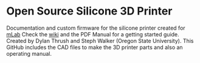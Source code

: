 # Open Source Silicone 3D Printer
Documentation and custom firmware for the silicone printer created for [mLab](https://www.mlabrobotics.com) Check the [wiki](https://github.com/thrushd/Silicone-3D-Printer/wiki) and the PDF Manual for a getting started guide. Created by Dylan Thrush and Steph Walker (Oregon State University). This GitHub includes the CAD files to make the 3D printer parts and also an operating manual.
